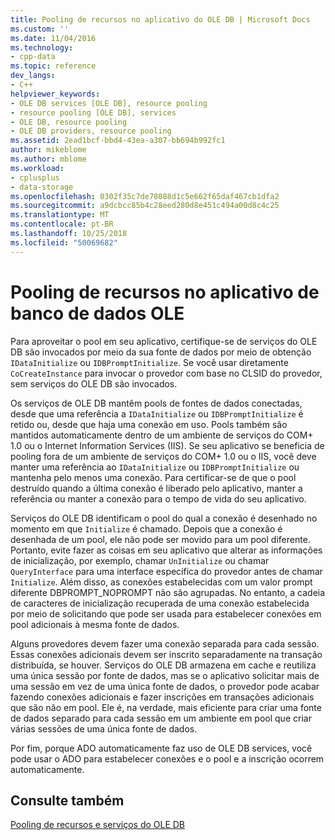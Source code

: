 ```yaml
---
title: Pooling de recursos no aplicativo do OLE DB | Microsoft Docs
ms.custom: ''
ms.date: 11/04/2016
ms.technology:
- cpp-data
ms.topic: reference
dev_langs:
- C++
helpviewer_keywords:
- OLE DB services [OLE DB], resource pooling
- resource pooling [OLE DB], services
- OLE DB, resource pooling
- OLE DB providers, resource pooling
ms.assetid: 2ead1bcf-bbd4-43ea-a307-bb694b992fc1
author: mikeblome
ms.author: mblome
ms.workload:
- cplusplus
- data-storage
ms.openlocfilehash: 0302f35c7de78088d1c5e662f65daf467cb1dfa2
ms.sourcegitcommit: a9dcbcc85b4c28eed280d8e451c494a00d8c4c25
ms.translationtype: MT
ms.contentlocale: pt-BR
ms.lasthandoff: 10/25/2018
ms.locfileid: "50069682"
---
```

# <a name="resource-pooling-in-your-ole-db-application"></a>Pooling de recursos no aplicativo de banco de dados OLE

Para aproveitar o pool em seu aplicativo, certifique-se de serviços do OLE DB são invocados por meio da sua fonte de dados por meio de obtenção `IDataInitialize` ou `IDBPromptInitialize`. Se você usar diretamente `CoCreateInstance` para invocar o provedor com base no CLSID do provedor, sem serviços do OLE DB são invocados.

Os serviços de OLE DB mantêm pools de fontes de dados conectadas, desde que uma referência a `IDataInitialize` ou `IDBPromptInitialize` é retido ou, desde que haja uma conexão em uso. Pools também são mantidos automaticamente dentro de um ambiente de serviços do COM+ 1.0 ou o Internet Information Services (IIS). Se seu aplicativo se beneficia de pooling fora de um ambiente de serviços do COM+ 1.0 ou o IIS, você deve manter uma referência ao `IDataInitialize` ou `IDBPromptInitialize` ou mantenha pelo menos uma conexão. Para certificar-se de que o pool destruído quando a última conexão é liberado pelo aplicativo, manter a referência ou manter a conexão para o tempo de vida do seu aplicativo.

Serviços do OLE DB identificam o pool do qual a conexão é desenhado no momento em que `Initialize` é chamado. Depois que a conexão é desenhada de um pool, ele não pode ser movido para um pool diferente. Portanto, evite fazer as coisas em seu aplicativo que alterar as informações de inicialização, por exemplo, chamar `UnInitialize` ou chamar `QueryInterface` para uma interface específica do provedor antes de chamar `Initialize`. Além disso, as conexões estabelecidas com um valor prompt diferente DBPROMPT_NOPROMPT não são agrupadas. No entanto, a cadeia de caracteres de inicialização recuperada de uma conexão estabelecida por meio de solicitando que pode ser usada para estabelecer conexões em pool adicionais à mesma fonte de dados.

Alguns provedores devem fazer uma conexão separada para cada sessão. Essas conexões adicionais devem ser inscrito separadamente na transação distribuída, se houver. Serviços do OLE DB armazena em cache e reutiliza uma única sessão por fonte de dados, mas se o aplicativo solicitar mais de uma sessão em vez de uma única fonte de dados, o provedor pode acabar fazendo conexões adicionais e fazer inscrições em transações adicionais que são não em pool. Ele é, na verdade, mais eficiente para criar uma fonte de dados separado para cada sessão em um ambiente em pool que criar várias sessões de uma única fonte de dados.

Por fim, porque ADO automaticamente faz uso de OLE DB services, você pode usar o ADO para estabelecer conexões e o pool e a inscrição ocorrem automaticamente.

## <a name="see-also"></a>Consulte também

[Pooling de recursos e serviços do OLE DB](../../data/oledb/ole-db-resource-pooling-and-services.md)